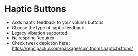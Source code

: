# Haptic Buttons
- Adds haptic feedback to your volume buttons
- Choose the type of haptic feedback
- Legacy vibration supported
- No respring Required
- Check tweak depiction here : https://repo.packix.com/package/com.thomz.hapticbuttons/
